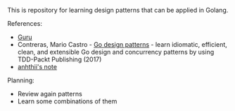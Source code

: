 This is repository for learning design patterns that can be applied in Golang.

References:
- [Guru](https://refactoring.guru/design-patterns)
- Contreras, Mario Castro - [Go design patterns](https://www.amazon.com/Design-Patterns-Mario-Castro-Contreras/dp/1786466201) - learn idiomatic, efficient, clean, and extensible Go design and concurrency patterns by using TDD-Packt Publishing (2017)
- [anhthii's note](https://github.com/anhthii/golang-design-pattern)

Planning:
- Review again patterns
- Learn some combinations of them
